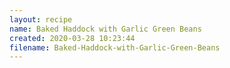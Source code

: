 ```yaml
---
layout: recipe
name: Baked Haddock with Garlic Green Beans
created: 2020-03-28 10:23:44
filename: Baked-Haddock-with-Garlic-Green-Beans
---
```

